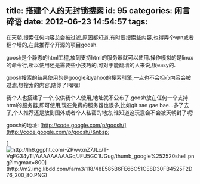 title: 搭建个人的无封锁搜索
id: 95
categories: 闲言碎语
date: 2012-06-23 14:54:57
tags:
---

在天朝,搜索任何内容总会被过滤,原因都知道,有时要搜索些内容,也得弄个vpn或者翻个墙的,在此推荐个开源的项目goosh.

goosh是个静态的html工程,放到支持html的服务器就可以使用.操作模拟的是linux的命令行,所以使用还是需要些小技巧的,可对于能翻墙的人来说,很easy的.

goosh搜索的结果使用的是google和yahoo的搜索引擎,一点也不会担心内容会被过滤,想搜索的内容,随你了!嘿嘿!

我个人也搭建了一个,仅供我个人使用,地址就不公布了.goosh放在任何一个支持html的服务器,即可使用,现在免费的服务器也很多,比如git sae gae bae...多了去了,个人推荐还是放到国外或者个人私密的地方,谁知道这玩意会不会被天朝封了呢!

goosh的地址: [http://code.google.com/p/goosh/](http://code.google.com/p/goosh/)&nbsp;&nbsp;

[![http://lh6.ggpht.com/-ZPwvxnZ7JLc/T-VqFG34yTI/AAAAAAAAAGc/JFU5GC1UGug/thumb_google%252520shell.png?imgmax=800](http://m2.img.libdd.com/farm3/118/48E585B6FE66C51CE8D30FB4525F2D76_200_80.PNG)</img>](http://lh6.ggpht.com/-ZPwvxnZ7JLc/T-VqFG34yTI/AAAAAAAAAGc/JFU5GC1UGug/thumb_google%252520shell.png?imgmax=800)
